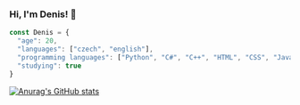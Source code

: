 ### Hi, I'm Denis! 👋

```javascript
const Denis = {
  "age": 20,
  "languages": ["czech", "english"],
  "programming languages": ["Python", "C#", "C++", "HTML", "CSS", "Javascript", "SQL"],
  "studying": true
}
```
[![Anurag's GitHub stats](https://github-readme-stats.vercel.app/api?username=tauchmand)](https://github.com/anuraghazra/github-readme-stats)
<!--
**TauchmanD/TauchmanD** is a ✨ _special_ ✨ repository because its `README.md` (this file) appears on your GitHub profile.

Here are some ideas to get you started:

- 🔭 I’m currently working on ...
- 🌱 I’m currently learning ...
- 👯 I’m looking to collaborate on ...
- 🤔 I’m looking for help with ...
- 💬 Ask me about ...
- 📫 How to reach me: ...
- 😄 Pronouns: ...
- ⚡ Fun fact: ...
-->
